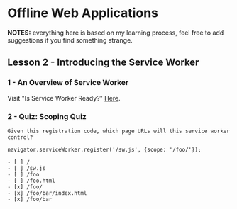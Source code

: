 # Offline Web Applications

**NOTES:** everything here is based on my learning process, feel free to add suggestions if you find something strange.

## Lesson 2 - Introducing the Service Worker

### 1 - An Overview of Service Worker

Visit "Is Service Worker Ready?" [Here](https://jakearchibald.github.io/isserviceworkerready/).

### 2 - Quiz: Scoping Quiz

```
Given this registration code, which page URLs will this service worker control?

navigator.serviceWorker.register('/sw.js', {scope: '/foo/'});

- [ ] /
- [ ] /sw.js
- [ ] /foo
- [ ] /foo.html
- [x] /foo/
- [x] /foo/bar/index.html
- [x] /foo/bar
```